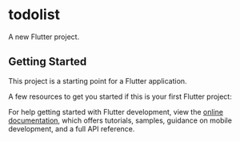 # todolist

A new Flutter project.

## Getting Started

This project is a starting point for a Flutter application.

A few resources to get you started if this is your first Flutter project:

For help getting started with Flutter development, view the
[online documentation](https://docs.flutter.dev/), which offers tutorials,
samples, guidance on mobile development, and a full API reference.
